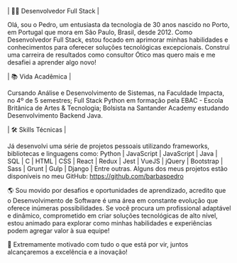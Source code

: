 | 👨‍💻 Desenvolvedor Full Stack |

Olá, sou o Pedro, um entusiasta da tecnologia de 30 anos nascido no Porto, em Portugal que mora em São Paulo, Brasil, desde 2012. Como Desenvolvedor Full Stack, estou focado em aprimorar minhas habilidades e conhecimentos para oferecer soluções tecnológicas excepcionais.
Construí uma carreira de resultados como consultor Ótico mas quero mais e me desafiei a aprender algo novo!

| 📚 Vida Acadêmica |

Cursando Análise e Desenvolvimento de Sistemas, na Faculdade Impacta, no 4º de 5 semestres;
Full Stack Python em formação pela EBAC - Escola Britânica de Artes & Tecnologia;
Bolsista na Santander Academy estudando Desenvolvimento Backend Java.

| 🛠️ Skills Técnicas |

Já desenvolvi uma série de projetos pessoais utilizando frameworks, bibliotecas e linguagens como:
Python | JavaScript | JavaScript | Java | SQL | C | HTML | CSS | React | Redux | Jest | VueJS | jQuery | Bootstrap | Sass | Grunt | Gulp | Django | Entre outras.
Alguns dos meus projetos estão disponíveis no meu GitHub: https://github.com/barbaspedro

🌎 Sou movido por desafios e oportunidades de aprendizado, acredito que o Desenvolvimento de Software é uma área em constante evolução que oferece inúmeras possibilidades. Se você procura um profissional adaptável e dinâmico, comprometido em criar soluções tecnológicas de alto nível, estou animado para explorar como minhas habilidades e experiências podem agregar valor à sua equipe!

🚀 Extremamente motivado com tudo o que está por vir, juntos alcançaremos a excelência e a inovação!

